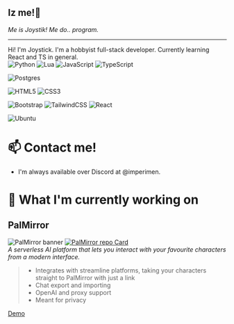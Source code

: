 ## Iz me!👋
*Me is Joystik! Me do.. program.*

---
Hi! I'm Joystick. I'm a hobbyist full-stack developer. Currently learning React and TS in general.  
![Python](https://img.shields.io/badge/python-3670A0?style=for-the-badge&logo=python&logoColor=ffdd54) ![Lua](https://img.shields.io/badge/lua-%232C2D72.svg?style=for-the-badge&logo=lua&logoColor=white) ![JavaScript](https://img.shields.io/badge/javascript-%23323330.svg?style=for-the-badge&logo=javascript&logoColor=%23F7DF1E) ![TypeScript](https://img.shields.io/badge/typescript-%23007ACC.svg?style=for-the-badge&logo=typescript&logoColor=white)  

![Postgres](https://img.shields.io/badge/postgres-%23316192.svg?style=for-the-badge&logo=postgresql&logoColor=white)   

![HTML5](https://img.shields.io/badge/html5-%23E34F26.svg?style=for-the-badge&logo=html5&logoColor=white)  ![CSS3](https://img.shields.io/badge/css3-%231572B6.svg?style=for-the-badge&logo=css3&logoColor=white) 

![Bootstrap](https://img.shields.io/badge/bootstrap-%238511FA.svg?style=for-the-badge&logo=bootstrap&logoColor=white) ![TailwindCSS](https://img.shields.io/badge/tailwindcss-%2338B2AC.svg?style=for-the-badge&logo=tailwind-css&logoColor=white) ![React](https://img.shields.io/badge/react-%2320232a.svg?style=for-the-badge&logo=react&logoColor=%2361DAFB)  

![Ubuntu](https://img.shields.io/badge/Ubuntu-E95420?style=for-the-badge&logo=ubuntu&logoColor=white)

# 📫 Contact me!
- I'm always available over Discord at @imperimen.

# 🔭 What I'm currently working on

## PalMirror
![PalMirror banner](https://github.com/user-attachments/assets/ac9fca92-93f1-4f5a-9ad3-89091a5812c2)
[![PalMirror repo Card](https://github-readme-stats.vercel.app/api/pin/?username=Joystickplays&repo=palmirror&theme=dark)](https://github.com/Joystickplays/palmirror)  
*A serverless AI platform that lets you interact with your favourite characters from a modern interface.*  
> - Integrates with streamline platforms, taking your characters straight to PalMirror with just a link  
> - Chat export and importing  
> - OpenAI and proxy support  
> - Meant for privacy
  
[Demo](https://palm.goteamst.com)

<!--
**Joystickplays/Joystickplays** is a ✨ _special_ ✨ repository because its `README.md` (this file) appears on your GitHub profile.

Here are some ideas to get you started:

- 🔭 I’m currently working on ...
- 🌱 I’m currently learning ...
- 👯 I’m looking to collaborate on ...
- 🤔 I’m looking for help with ...
- 💬 Ask me about ...
- 📫 How to reach me: ...
- 😄 Pronouns: ...
- ⚡ Fun fact: ...
-->
